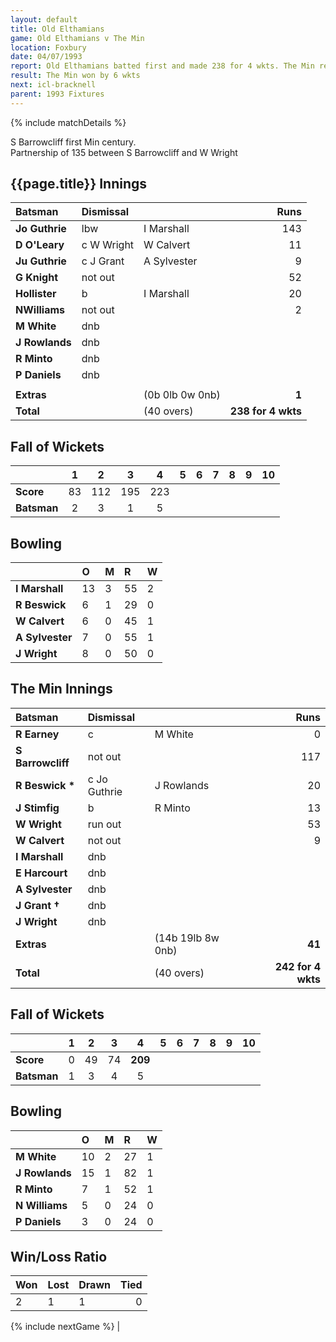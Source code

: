 ```yaml
---
layout: default
title: Old Elthamians
game: Old Elthamians v The Min
location: Foxbury
date: 04/07/1993
report: Old Elthamians batted first and made 238 for 4 wkts. The Min replied with 242 for 4 wkts
result: The Min won by 6 wkts
next: icl-bracknell
parent: 1993 Fixtures
---
```


{% include matchDetails %}

S Barrowcliff first Min century.<br />
Partnership of 135 between S Barrowcliff and W Wright

## {{page.title}} Innings

| Batsman | Dismissal |  | Runs |
|:---|:---|---|---:|
| **Jo Guthrie** | lbw | I Marshall | 143 | 
| **D O'Leary** | c W Wright | W Calvert | 11 | 
| **Ju Guthrie** | c J Grant | A Sylvester | 9 | 
| **G Knight** | not out |  | 52 | 
| **Hollister** | b | I Marshall | 20 | 
| **NWilliams** | not out |  | 2 |
| **M White** | dnb |  |  | 
| **J Rowlands** | dnb |  |  |
| **R Minto** | dnb |  |  | 
| **P Daniels** | dnb |  |  | 
|  |  |  |  |
| **Extras** | | (0b 0lb 0w 0nb) | **1** | 
| **Total** | | (40 overs) | **238 for 4 wkts** | 

## Fall of Wickets

| | 1 | 2 | 3 | 4 | 5 | 6 | 7 | 8 | 9 | 10 |
|---|:---:|:---:|:---:|:---:|:---:|:---:|:---:|:---:|:---:|:---:|
| **Score** | 83 | 112 | 195 | 223 |  |  |  |  |  |  |
| **Batsman** | 2 | 3 | 1 | 5 |  |  |  |  |  |  |

## Bowling

| | O | M | R | W |
|---|:---|:---|:---|:---|
| **I Marshall** | 13 | 3 | 55 | 2 | 
| **R Beswick** | 6 | 1 | 29 | 0 | 
| **W Calvert** | 6 | 0 | 45 | 1 | 
| **A Sylvester** | 7 | 0 | 55 | 1 | 
| **J Wright** | 8 | 0 | 50 | 0 |

## The Min Innings

| Batsman | Dismissal |  | Runs |
|:---|:---|---|---:|
| **R Earney** | c | M White | 0 | 
| **S Barrowcliff** | not out |  | 117 | 
| **R Beswick &#42;** | c Jo Guthrie | J Rowlands | 20 | 
| **J Stimfig** | b | R Minto | 13 | 
| **W Wright** | run out |  | 53 | 
| **W Calvert** | not out |  | 9 | 
| **I Marshall** | dnb |  |  |
| **E Harcourt** | dnb |  |  |
| **A Sylvester** | dnb |  |  |
| **J Grant &#8224;** | dnb |  |  |
| **J Wright** | dnb |  |  | 
| **Extras** | | (14b 19lb 8w 0nb) | **41** | 
| **Total** | | (40 overs) | **242 for 4 wkts** | 

## Fall of Wickets

| | 1 | 2 | 3 | 4 | 5 | 6 | 7 | 8 | 9 | 10 |
|---|:---:|:---:|:---:|:---:|:---:|:---:|:---:|:---:|:---:|:---:|
| **Score** | 0 | 49 | 74 | **209** |  |  |  |  |  |  |
| **Batsman** | 1 | 3 | 4 | 5 |  |  |  |  |  |  |

## Bowling

| | O | M | R | W |
|---|:---|:---|:---|:---|
| **M White** | 10 | 2 | 27 | 1 | 
| **J Rowlands** | 15 | 1 | 82 | 1 | 
| **R Minto** | 7 | 1 | 52 | 1 | 
| **N Williams** | 5 | 0 | 24 | 0 |
| **P Daniels** | 3 | 0 | 24 | 0 |

## Win/Loss Ratio

| Won | Lost | Drawn | Tied |
|:---|:---|:---|---:|
| 2 | 1 | 1 | 0 |

{% include nextGame %} |